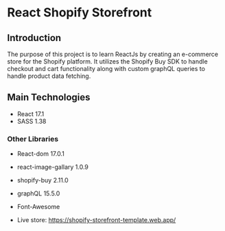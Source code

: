 # React Shopify Storefront

## Introduction

The purpose of this project is to learn ReactJs by creating an e-commerce store for the Shopify platform. It utilizes the Shopify Buy SDK to handle checkout and cart functionality along with custom graphQL queries to handle product data fetching.

## Main Technologies

* React 17.1
* SASS 1.38

### Other Libraries

* React-dom 17.0.1
* react-image-gallary 1.0.9
* shopify-buy 2.11.0
* graphQL 15.5.0
* Font-Awesome

* Live store: https://shopify-storefront-template.web.app/
